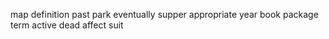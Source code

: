 map definition past park eventually supper appropriate year book package term active dead affect suit